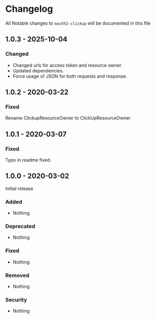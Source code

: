 # Changelog
All Notable changes to `oauth2-clickup` will be documented in this file

## 1.0.3 - 2025-10-04
### Changed
- Changed urls for access token and resource owner.
- Updated dependencies.
- Force usage of JSON for both requests and response.


## 1.0.2 - 2020-03-22
### Fixed
Rename ClickupResourceOwner to ClickUpResourceOwner

## 1.0.1 - 2020-03-07
### Fixed
Typo in readme fixed.


## 1.0.0 - 2020-03-02
Initial release

### Added
- Nothing

### Deprecated
- Nothing

### Fixed
- Nothing

### Removed
- Nothing

### Security
- Nothing
